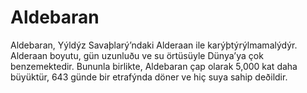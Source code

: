 # Aldebaran

Aldebaran, Yýldýz Savaþlarý’ndaki Alderaan ile karýþtýrýlmamalýdýr. Alderaan
boyutu, gün uzunluðu ve su örtüsüyle Dünya’ya çok benzemektedir. Bununla
birlikte, Aldebaran çap olarak 5,000 kat daha büyüktür, 643 günde bir etrafýnda
döner ve hiç suya sahip deðildir.
